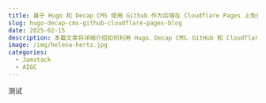 ```yaml
---
title: 基于 Hugo 和 Decap CMS 使用 Github 作为后端在 Cloudflare Pages 上免费搭建博客网站
slug: hugo-decap-cms-github-cloudflare-pages-blog
date: 2025-02-15
description: 本篇文章将详细介绍如何利用 Hugo、Decap CMS、GitHub 和 Cloudflare 免费搭建一个功能齐全的博客网站。
image: /img/helena-hertz.jpg
categories:
  - Jamstack
  - AIGC
---
```


测试
